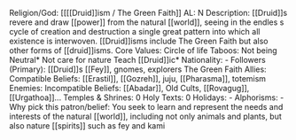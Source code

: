 Religion/God: [[[[Druid]]ism /
The Green Faith]]
AL: N
Description: [[Druid]]s revere and draw [[power]] from the natural [[world]], seeing in the endles s cycle of 
creation and destruction a single great pattern into which all existence is interwoven.
[[Druid]]isms include The Green Faith but also other forms of [[druid]]isms.
Core Values: Circle of life
Taboos: Not being Neutral*
Not care for nature
Teach [[Druid]]ic*
Nationality: -
Followers (Primary): [[Druid]]s
[[Fey]], gnomes, explorers
The Green Faith
Allies: Compatible Beliefs: 
[[Erastil]], [[Gozreh]], juju, 
[[Pharasma]], totemism
Enemies: Incompatible Beliefs: 
[[Abadar]], Old Cults, 
[[Rovagug]], [[Urgathoa]]...
Temples & Shrines: 0
Holy Texts: 0
Holidays: -
Alphorisms: -
Why pick this patron/belief: You seek to learn and represent the needs and interests of the natural 
[[world]], including not only animals and plants, but also nature [[spirits]] such 
as fey and kami
